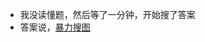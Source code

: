 

* 我没读懂题，然后等了一分钟，开始搜了答案
* 答案说，[暴力搜图](https://blog.csdn.net/qq_36172505/article/details/82620400)


```


```
